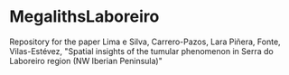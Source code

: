 # MegalithsLaboreiro
Repository for the paper Lima e Silva, Carrero-Pazos, Lara Piñera, Fonte, Vilas-Estévez, "Spatial insights of the tumular phenomenon in Serra do Laboreiro region (NW Iberian Peninsula)"
